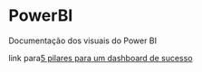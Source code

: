 # PowerBI
Documentação dos visuais do Power BI

link para[5 pilares para um dashboard de sucesso](https://www.mindmeister.com/app/map/2830078046?fullscreen=1&v=public)
